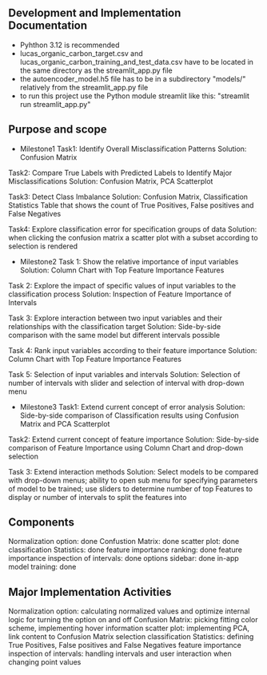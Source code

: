 ## Development and Implementation Documentation
- Pyhthon 3.12 is recommended
- lucas_organic_carbon_target.csv and lucas_organic_carbon_training_and_test_data.csv have to be located in the same directory as the streamlit_app.py file
- the autoencoder_model.h5 file has to be in a subdirectory "models/" relatively from the streamlit_app.py file
- to run this project use the Python module streamlit like this: "streamlit run streamlit_app.py"

## Purpose and scope
- Milestone1
Task1: Identify Overall Misclassification Patterns
Solution: Confusion Matrix

Task2: Compare True Labels with Predicted Labels to Identify Major Misclassifications
Solution: Confusion Matrix, PCA Scatterplot

Task3: Detect Class Imbalance
Solution: Confusion Matrix, Classification Statistics Table that shows the count of True Positives, False positives and False Negatives

Task4: Explore classification error for specification groups of data
Solution: when clicking the confusion matrix a scatter plot with a subset according to selection is rendered

- Milestone2
Task 1: Show the relative importance of input variables
Solution: Column Chart with Top Feature Importance Features

Task 2: Explore the impact of specific values of input variables to the classification process
Solution: Inspection of Feature Importance of Intervals

Task 3: Explore interaction between two input variables and their relationships with the classification target 
Solution: Side-by-side comparison with the same model but different intervals possible

Task 4: Rank input variables according to their feature importance 
Solution: Column Chart with Top Feature Importance Features

Task 5: Selection of input variables and intervals
Solution: Selection of number of intervals with slider and selection of interval with drop-down menu

- Milestone3
Task1: Extend current concept of error analysis
Solution: Side-by-side comparison of Classification results using Confusion Matrix and PCA Scatterplot

Task2: Extend current concept of feature importance
Solution: Side-by-side comparison of Feature Importance using Column Chart and drop-down selection

Task 3: Extend interaction methods
Solution: Select models to be compared with drop-down menus; ability to open sub menu for specifying parameters of model to be trained; use sliders to determine number of top Features to display or number of intervals to split the features into

## Components
Normalization option: done
Confustion Matrix: done
scatter plot: done
classification Statistics: done
feature importance ranking: done
feature importance inspection of intervals: done
options sidebar: done
in-app model training: done

## Major Implementation Activities
Normalization option: calculating normalized values and optimize internal logic for turning the option on and off
Confusion Matrix: picking fitting color scheme, implementing hover information
scatter plot: implementing PCA, link content to Confusion Matrix selection
classification Statistics: defining True Positives, False positives and False Negatives
feature importance inspection of intervals: handling intervals and user interaction when changing point values
